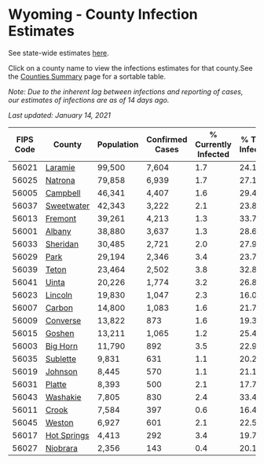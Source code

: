 # Wyoming - County Infection Estimates

See state-wide estimates [here](/infections/us-wy).

Click on a county name to view the infections estimates for that county.See the [Counties Summary](/infections/summary-counties) page for a sortable table.

*Note: Due to the inherent lag between infections and reporting of cases, our estimates of infections are as of 14 days ago.*

*Last updated: January 14, 2021*

|   FIPS Code |                     County |   Population |   Confirmed Cases |   % Currently Infected |   % Total Infected |
|-------------|----------------------------|--------------|-------------------|------------------------|--------------------|
|       56021 |         [Laramie](laramie) |       99,500 |             7,604 |                    1.7 |               24.1 |
|       56025 |         [Natrona](natrona) |       79,858 |             6,939 |                    1.7 |               27.1 |
|       56005 |       [Campbell](campbell) |       46,341 |             4,407 |                    1.6 |               29.4 |
|       56037 |   [Sweetwater](sweetwater) |       42,343 |             3,222 |                    2.1 |               23.8 |
|       56013 |         [Fremont](fremont) |       39,261 |             4,213 |                    1.3 |               33.7 |
|       56001 |           [Albany](albany) |       38,880 |             3,637 |                    1.3 |               28.6 |
|       56033 |       [Sheridan](sheridan) |       30,485 |             2,721 |                    2.0 |               27.9 |
|       56029 |               [Park](park) |       29,194 |             2,346 |                    3.4 |               23.7 |
|       56039 |             [Teton](teton) |       23,464 |             2,502 |                    3.8 |               32.8 |
|       56041 |             [Uinta](uinta) |       20,226 |             1,774 |                    3.2 |               26.8 |
|       56023 |         [Lincoln](lincoln) |       19,830 |             1,047 |                    2.3 |               16.0 |
|       56007 |           [Carbon](carbon) |       14,800 |             1,083 |                    1.6 |               21.7 |
|       56009 |       [Converse](converse) |       13,822 |               873 |                    1.6 |               19.3 |
|       56015 |           [Goshen](goshen) |       13,211 |             1,065 |                    1.2 |               25.4 |
|       56003 |       [Big Horn](big-horn) |       11,790 |               892 |                    3.5 |               22.9 |
|       56035 |       [Sublette](sublette) |        9,831 |               631 |                    1.1 |               20.2 |
|       56019 |         [Johnson](johnson) |        8,445 |               570 |                    1.1 |               21.1 |
|       56031 |           [Platte](platte) |        8,393 |               500 |                    2.1 |               17.7 |
|       56043 |       [Washakie](washakie) |        7,805 |               830 |                    2.4 |               33.4 |
|       56011 |             [Crook](crook) |        7,584 |               397 |                    0.6 |               16.4 |
|       56045 |           [Weston](weston) |        6,927 |               601 |                    2.1 |               22.5 |
|       56017 | [Hot Springs](hot-springs) |        4,413 |               292 |                    3.4 |               19.7 |
|       56027 |       [Niobrara](niobrara) |        2,356 |               143 |                    0.4 |               20.1 |